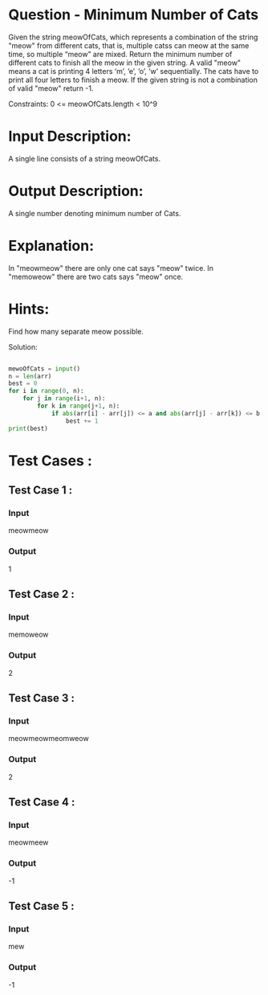 # Question - Minimum Number of Cats
Given the string meowOfCats, which represents a combination of the string "meow" from different cats, that is, multiple catss can meow at the same time, 
so multiple “meow” are mixed. Return the minimum number of different cats to finish all the meow in the given string.
A valid "meow" means a cat is printing 4 letters ‘m’, ’e’, ’o’, ’w’ sequentially. The cats have to print all four letters to finish a meow. 
If the given string is not a combination of valid "meow" return -1.

Constraints:
0 <= meowOfCats.length < 10^9

# Input Description:
A single line consists of a string meowOfCats.

# Output Description:
A single number denoting minimum number of Cats.

# Explanation:
In "meowmeow" there are only one cat says "meow" twice.
In "memoweow" there are two cats says "meow" once.

# Hints:
Find how many separate meow possible.

Solution:

```python

mewoOfCats = input()
n = len(arr)
best = 0
for i in range(0, n):
    for j in range(i+1, n):
        for k in range(j+1, n):
            if abs(arr[i] - arr[j]) <= a and abs(arr[j] - arr[k]) <= b and abs(arr[i] - arr[k]) <= c:
                best += 1
print(best)

```

# Test Cases :
## Test Case 1 :
### Input
meowmeow
### Output
1


## Test Case 2 :
### Input
memoweow
### Output
2


## Test Case 3 :
### Input
meowmeowmeomweow
### Output
2


## Test Case 4 :
### Input
meowmeew
### Output
-1


## Test Case 5 :
### Input
mew
### Output
-1
